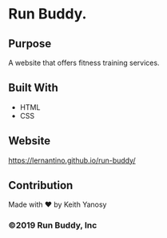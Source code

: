 # Run Buddy.
## Purpose
A website that offers fitness training services.

## Built With
* HTML
* CSS

## Website
https://lernantino.github.io/run-buddy/

## Contribution
Made with ❤️ by Keith Yanosy

### ©️2019 Run Buddy, Inc 

